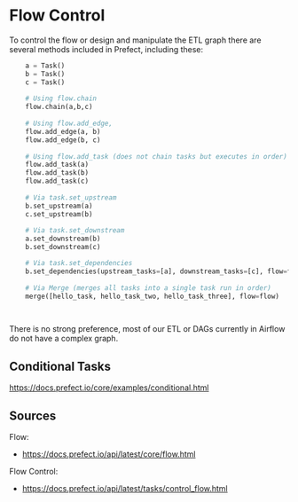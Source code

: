 # Flow Control

To control the flow or design and manipulate
the ETL graph there are several methods included
in Prefect, including these:

```python
    a = Task()
    b = Task()
    c = Task()
    
    # Using flow.chain
    flow.chain(a,b,c)
    
    # Using flow.add_edge,
    flow.add_edge(a, b)
    flow.add_edge(b, c)
    
    # Using flow.add_task (does not chain tasks but executes in order)
    flow.add_task(a)
    flow.add_task(b)
    flow.add_task(c)
    
    # Via task.set_upstream
    b.set_upstream(a)
    c.set_upstream(b)
    
    # Via task.set_downstream
    a.set_downstream(b)
    b.set_downstream(c)

    # Via task.set_dependencies
    b.set_dependencies(upstream_tasks=[a], downstream_tasks=[c], flow=flow)
    
    # Via Merge (merges all tasks into a single task run in order)
    merge([hello_task, hello_task_two, hello_task_three], flow=flow)

    
```

There is no strong preference, most of our ETL or DAGs
currently in Airflow do not have a complex graph.


## Conditional Tasks

https://docs.prefect.io/core/examples/conditional.html

## Sources

Flow:
- https://docs.prefect.io/api/latest/core/flow.html

Flow Control:
- https://docs.prefect.io/api/latest/tasks/control_flow.html